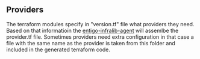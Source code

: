 ## Providers ##

The terraform modules specify in "version.tf" file what providers they need. Based on that informatioin the [entigo-infralib-agent](https://github.com/entigolabs/entigo-infralib-agent) will assemlbe the provider.tf file. Sometimes providers need extra configuration in that case a file with the same name as the provider is taken from this folder and included in the generated terraform code. 
